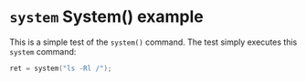 # `system` System() example

This is a simple test of the `system()` command. The test simply
executes this `system` command:

``` C
ret = system("ls -Rl /");
```
